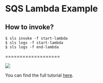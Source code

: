 # SQS Lambda Example

## How to invoke?
```
$ sls invoke -f start-lambda
$ sls logs -f start-lambda
$ sls logs -f end-lambda
```

===================

![](https://cdn-images-1.medium.com/max/800/1*RNSPfSYQSwaRSBPt5AMXnA.png)

You can find the full tutorial [here](https://epsagon.com/blog/how-to-setup-aws-lambda-with-sqs).

